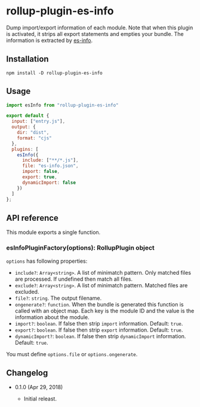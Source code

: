 rollup-plugin-es-info
=====================

Dump import/export information of each module. Note that when this plugin is activated, it strips all export statements and empties your bundle. The information is extracted by [es-info](https://github.com/eight04/es-info).

Installation
------------

```
npm install -D rollup-plugin-es-info
```

Usage
-----

```js
import esInfo from "rollup-plugin-es-info"

export default {
  input: ["entry.js"],
  output: {
    dir: "dist",
    format: "cjs"
  },
  plugins: [
    esInfo({
      include: ["**/*.js"],
      file: "es-info.json",
      import: false,
      export: true,
      dynamicImport: false
    })
  ]
};
```

API reference
-------------

This module exports a single function.

### esInfoPluginFactory(options): RollupPlugin object

`options` has following properties:

* `include?`: `Array<string>`. A list of minimatch pattern. Only matched files are processed. If undefined then match all files.
* `exclude?`: `Array<string>`. A list of minimatch pattern. Matched files are excluded.
* `file?`: `string`. The output filename.
* `ongenerate?`: `function`. When the bundle is generated this function is called with an object map. Each key is the module ID and the value is the information about the module.
* `import?`: `boolean`. If false then strip `import` information. Default: `true`.
* `export?`: `boolean`. If false then strip `export` information. Default: `true`.
* `dynamicImport?`: `boolean`. If false then strip `dynamicImport` information. Default: `true`.

You must define `options.file` or `options.ongenerate`.

Changelog
---------

* 0.1.0 (Apr 29, 2018)

  - Initial releast.
